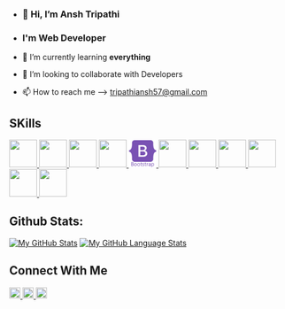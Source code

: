 - <h3>👋 Hi, I’m Ansh Tripathi <br>
- <h3>I'm Web Developer</h2>

- 🌱 I’m currently learning <strong>everything</strong>
- 💞️ I’m looking to collaborate with Developers
- 📫 How to reach me -->
     tripathiansh57@gmail.com

<!---
Ansh57/Ansh57 is a ✨ special ✨ repository because its `README.md` (this file) appears on your GitHub profile.
You can click the Preview link to take a look at your changes.
--->
<h2>SKills</h2>
     <a href="/">  <img src="https://cdn-icons-png.flaticon.com/512/5968/5968267.png" width="50px" height="50px"> </a>
      <a href="/">  <img src="https://cdn-icons-png.flaticon.com/512/888/888847.png" width="50px" height="50px"> </a>
      <a href="/">  <img src="https://cdn-icons-png.flaticon.com/512/5968/5968292.png" width="50px" height="50px"> </a>
      <a href="/">  <img src="https://pics.freeicons.io/uploads/icons/png/20167174151551942641-512.png" width="50px" height="50px"> </a>
     <a href="/">  <img src="https://raw.githubusercontent.com/devicons/devicon/master/icons/bootstrap/bootstrap-plain-wordmark.svg" width="50px" height="50px"> </a>
    <a href="/">  <img src="https://cdn.jsdelivr.net/gh/devicons/devicon/icons/express/express-original-wordmark.svg" width="50px" height="50px"> </a> 
      <a href="/">  <img src="https://cdn.jsdelivr.net/gh/devicons/devicon/icons/nodejs/nodejs-original-wordmark.svg" width="50px" height="50px"> </a> 
      <a href="/">  <img src="https://cdn.jsdelivr.net/gh/devicons/devicon/icons/mongodb/mongodb-original-wordmark.svg" width="50px" height="50px"> </a> 
     <a href="/">  <img src="https://cdn.jsdelivr.net/gh/devicons/devicon/icons/git/git-original-wordmark.svg" width="50px" height="50px"> </a> 
     <a href="/">  <img src="https://camo.githubusercontent.com/93b32389bf746009ca2370de7fe06c3b5146f4c99d99df65994f9ced0ba41685/68747470733a2f2f7777772e766563746f726c6f676f2e7a6f6e652f6c6f676f732f676574706f73746d616e2f676574706f73746d616e2d69636f6e2e737667" width="50px" height="50px"> </a> 
   <a href="/">  <img src="https://cdn.jsdelivr.net/gh/devicons/devicon/icons/heroku/heroku-original-wordmark.svg" width="50px" height="50px"> </a> 
     <h2>Github Stats: </h2>
     
[![My GitHub Stats](https://github-readme-stats.vercel.app/api/?username=anshtripathi01&count_private=true&theme=tokyonight&showicons=true)]()
[![My GitHub Language Stats](https://github-readme-stats.vercel.app/api/top-langs/?username=anshtripathi01&langs_count=5&theme=tokyonight)]()

<h2>Connect With Me</h2>
     <a href="https://www.linkedin.com/in/anshtripathi01">  <img src="https://cdn.jsdelivr.net/gh/devicons/devicon/icons/linkedin/linkedin-original.svg" width="20px" height="20px"> </a>
   <a href="https://www.twitter.com/ansh_tripathi01" > <img src="https://cdn.jsdelivr.net/gh/devicons/devicon/icons/twitter/twitter-original.svg" width="20px" height="20px"> </a>
<a href="https://www.instagram.com/_codeknight" > <img src="https://cdn-icons-png.flaticon.com/512/1384/1384063.png" width="20px" height="20px"> </a>
     
    
    
     
